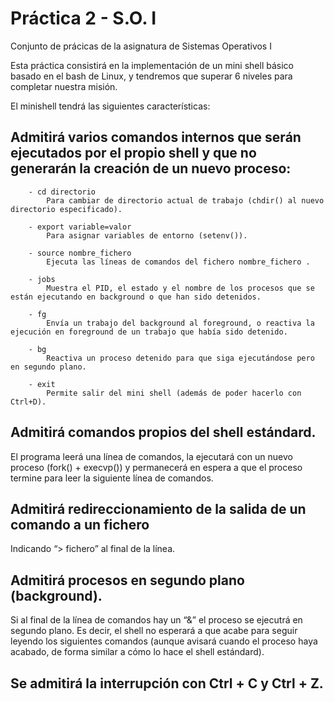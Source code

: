 # Práctica 2 - S.O. I #
 Conjunto de prácicas de la asignatura de Sistemas Operativos I

Esta práctica consistirá en la implementación de un mini shell básico basado en el bash de Linux, y tendremos que superar 6 niveles para completar nuestra misión. 

El minishell tendrá las siguientes características:
   ## Admitirá  varios comandos internos que serán ejecutados por el propio shell y que no generarán la creación de un nuevo proceso:
        - cd directorio 
            Para cambiar de directorio actual de trabajo (chdir() al nuevo directorio especificado).
        
        - export variable=valor 
            Para asignar variables de entorno (setenv()). 
        
        - source nombre_fichero 
            Ejecuta las líneas de comandos del fichero nombre_fichero .

        - jobs 
            Muestra el PID, el estado y el nombre de los procesos que se están ejecutando en background o que han sido detenidos.

        - fg
            Envía un trabajo del background al foreground, o reactiva la ejecución en foreground de un trabajo que había sido detenido.

        - bg
            Reactiva un proceso detenido para que siga ejecutándose pero en segundo plano.

        - exit 
            Permite salir del mini shell (además de poder hacerlo con Ctrl+D).

   ## Admitirá comandos propios del shell estándard.
   El programa leerá una línea de comandos, la ejecutará con un nuevo proceso (fork() + execvp()) y permanecerá en espera a que el proceso termine          para leer la siguiente línea de comandos.

   ## Admitirá redireccionamiento de la salida de un comando a un fichero
   Indicando “> fichero” al final de la línea.

   ## Admitirá procesos en segundo plano (background). 
   Si al final de la línea de comandos hay un “&” el proceso se ejecutrá en segundo plano. Es decir, el shell no esperará a que acabe para seguir            leyendo los siguientes comandos (aunque avisará cuando el proceso haya acabado, de forma similar a cómo lo hace el shell estándard).

   ## Se admitirá la interrupción con Ctrl + C y Ctrl + Z.
